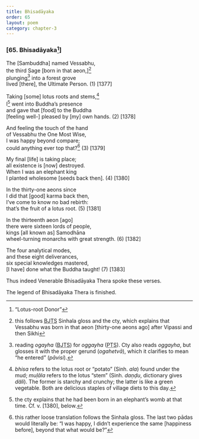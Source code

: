 ```yaml
---
title: Bhisadāyaka
order: 65
layout: poem
category: chapter-3
---
```


### \[65. Bhisadāyaka[^1]\]

The \[Sambuddha\] named Vessabhu,  
the third Sage \[born in that aeon,\][^2]  
plunging[^3] into a forest grove  
lived \[there\], the Ultimate Person. (1) \[1377\]

Taking \[some\] lotus roots and stems,[^4]  
I[^5] went into Buddha’s presence  
and gave that \[food\] to the Buddha  
\[feeling well-\] pleased by \[my\] own hands. (2) \[1378\]

And feeling the touch of the hand  
of Vessabhu the One Most Wise,  
I was happy beyond compare;  
could anything ever top that?[^6] (3) \[1379\]

My final \[life\] is taking place;  
all existence is \[now\] destroyed.  
When I was an elephant king  
I planted wholesome \[seeds back then\]. (4) \[1380\]

In the thirty-one aeons since  
I did that \[good\] karma back then,  
I’ve come to know no bad rebirth:  
that’s the fruit of a lotus root. (5) \[1381\]

In the thirteenth aeon \[ago\]  
there were sixteen lords of people,  
kings \[all known as\] Samodhāna  
wheel-turning monarchs with great strength. (6) \[1382\]

The four analytical modes,  
and these eight deliverances,  
six special knowledges mastered,  
\[I have\] done what the Buddha taught! (7) \[1383\]

Thus indeed Venerable Bhisadāyaka Thera spoke these verses.

The legend of Bhisadāyaka Thera is finished.

[^1]: “Lotus-root Donor”

[^2]: this follows <abbr title="Buddha Jayanthi Tripitaka Series">BJTS</abbr> Sinhala gloss and the cty, which explains that Vessabhu was born in that aeon \[thirty-one aeons ago\] after Vipassi and then Sikhi

[^3]: reading *ogayha* (<abbr title="Buddha Jayanthi Tripitaka Series">BJTS</abbr>) for *oggayha* (<abbr title="Pali Text Society">PTS</abbr>). Cty also reads *oggayha*, but glosses it with the proper gerund (*ogahetvā*), which it clarifies to mean “he entered” (*pāvisi*).

[^4]: *bhisa* refers to the lotus root or “potato” (Sinh. *ala*) found under the mud; *muḷāla* refers to the lotus “stem” (Sinh. *daṇḍu*, dictionary gives *däli*). The former is starchy and crunchy; the latter is like a green vegetable. Both are delicious staples of village diets to this day.

[^5]: the cty explains that he had been born in an elephant’s womb at that time. Cf. v. \[1380\], below.

[^6]: this rather loose translation follows the Sinhala gloss. The last two pādas would literally be: “I was happy, I didn’t experience the same \[happiness before\], beyond that what would be?”
